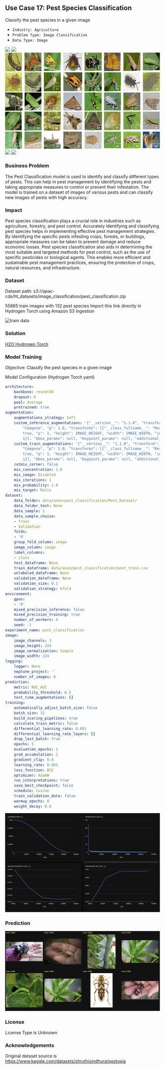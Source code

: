 ## Use Case 17: Pest Species Classification

Classify the pest species in a given image

- `Industry: Agriculture`
- `Problem Type: Image Classification`
- `Data Type: Image`

![](https://github.com/h2oai/ht-catalog/blob/73e76f4b255b46596224efa4da3aedc9320ce970/Assets/use-cases/pest_classification/cover.png)
![](https://github.com/h2oai/ht-catalog/blob/73e76f4b255b46596224efa4da3aedc9320ce970/Assets/use-cases/pest_classification/cover.jpg)
![](https://github.com/h2oai/ht-catalog/blob/73e76f4b255b46596224efa4da3aedc9320ce970/Assets/use-cases/pest_classification/cover.jpeg)
![](https://github.com/h2oai/ht-catalog/blob/73e76f4b255b46596224efa4da3aedc9320ce970/Assets/use-cases/pest_classification/cover.webp)
![](https://github.com/h2oai/ht-catalog/blob/73e76f4b255b46596224efa4da3aedc9320ce970/Assets/use-cases/pest_classification/cover)

### Business Problem 

The Pest Classification model is used to identify and classify different types of pests. This can help in pest management by identifying the pests and taking appropriate measures to control or prevent their infestation. The model is trained on a dataset of images of various pests and can classify new images of pests with high accuracy.

### Impact

Pest species classification plays a crucial role in industries such as agriculture, forestry, and pest control. Accurately identifying and classifying pest species helps in implementing effective pest management strategies. By identifying the specific pests infesting crops, forests, or buildings, appropriate measures can be taken to prevent damage and reduce economic losses. Pest species classification also aids in determining the most suitable and targeted methods for pest control, such as the use of specific pesticides or biological agents. This enables more efficient and sustainable pest management practices, ensuring the protection of crops, natural resources, and infrastructure.

### Dataset

Dataset path: s3://apac-cds/ht_datasets/image_classification/pest_classification.zip

55865 train images with 132 pest species Import this link directly in Hydrogen Torch using Amazon S3 ingestion

![train data](https://github.com/h2oai/ht-catalog/blob/73e76f4b255b46596224efa4da3aedc9320ce970/Assets/use-cases/pest_classification/train%20data.png)

### Solution

[H2O Hydrogen Torch](https://docs.h2o.ai/h2o-hydrogen-torch/)

### Model Training

Objective: Classify the pest species in a given image

Model Configuration (Hydrogen Torch yaml)

```yaml
architecture:
    backbone: resnet50
    dropout: 0
    pool: Average
    pretrained: true
augmentation:
    augmentations_strategy: Soft
    custom_inference_augmentations: '{"__version__": "1.1.0", "transform": {"__class_fullname__":
        "Compose", "p": 1.0, "transforms": [{"__class_fullname__": "Resize", "always_apply":
        true, "p": 1, "height": IMAGE_HEIGHT, "width": IMAGE_WIDTH, "interpolation":
        1}], "bbox_params": null, "keypoint_params": null, "additional_targets": {}}}'
    custom_train_augmentations: '{"__version__": "1.1.0", "transform": {"__class_fullname__":
        "Compose", "p": 1.0, "transforms": [{"__class_fullname__": "Resize", "always_apply":
        true, "p": 1, "height": IMAGE_HEIGHT, "width": IMAGE_WIDTH, "interpolation":
        1}], "bbox_params": null, "keypoint_params": null, "additional_targets": {}}}'
    cutmix_corner: false
    mix_concentration: 1.0
    mix_image: Disabled
    mix_iterations: 1
    mix_probability: 1.0
    mix_target: Ratio
dataset:
    data_folder: data/anon/pest_classification/Pest_Dataset/
    data_folder_test: None
    data_sample: 1
    data_sample_choice:
    - Train
    - Validation
    folds:
    - '0'
    group_fold_column: image
    image_column: image
    label_columns:
    - class
    test_dataframe: None
    train_dataframe: data/anon/pest_classification/pest_train.csv
    unlabeled_dataframe: None
    validation_dataframe: None
    validation_size: 0.2
    validation_strategy: kfold
environment:
    gpus:
    - '0'
    mixed_precision_inference: false
    mixed_precision_training: true
    number_of_workers: 4
    seed: -1
experiment_name: pest_classification
image:
    image_channels: 3
    image_height: 224
    image_normalization: Simple
    image_width: 224
logging:
    logger: None
    neptune_project: ''
    number_of_images: 8
prediction:
    metric: ROC_AUC
    probability_threshold: 0.5
    test_time_augmentations: []
training:
    automatically_adjust_batch_size: false
    batch_size: 32
    build_scoring_pipelines: true
    calculate_train_metric: false
    differential_learning_rate: 0.001
    differential_learning_rate_layers: []
    drop_last_batch: true
    epochs: 5
    evaluation_epochs: 1
    grad_accumulation: 1
    gradient_clip: 0.0
    learning_rate: 0.001
    loss_function: BCE
    optimizer: AdamW
    run_interpretations: true
    save_best_checkpoint: false
    schedule: Cosine
    train_validation_data: false
    warmup_epochs: 0
    weight_decay: 0.0

```

![chart](https://github.com/h2oai/ht-catalog/blob/73e76f4b255b46596224efa4da3aedc9320ce970/Assets/use-cases/pest_classification/chart.png)


### Prediction

![Predictions](https://github.com/h2oai/ht-catalog/blob/73e76f4b255b46596224efa4da3aedc9320ce970/Assets/use-cases/pest_classification/Validation%20Predictions.png)

### License

License Type is Unknown

### Acknowledgements

Original dataset source is https://www.kaggle.com/datasets/shruthisindhura/pestopia

